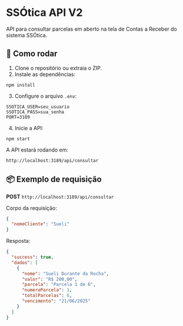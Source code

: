 # SSÓtica API V2

API para consultar parcelas em aberto na tela de Contas a Receber do sistema SSÓtica.

## 🚀 Como rodar

1. Clone o repositório ou extraia o ZIP.
2. Instale as dependências:

```
npm install
```

3. Configure o arquivo `.env`:

```
SSOTICA_USER=seu_usuario
SSOTICA_PASS=sua_senha
PORT=3189
```

4. Inicie a API:

```
npm start
```

A API estará rodando em:

```
http://localhost:3189/api/consultar
```

## 📦 Exemplo de requisição

**POST** `http://localhost:3189/api/consultar`

Corpo da requisição:

```json
{
  "nomeCliente": "Sueli"
}
```

Resposta:

```json
{
  "success": true,
  "dados": [
    {
      "nome": "Sueli Durante da Rocha",
      "valor": "R$ 200,00",
      "parcela": "Parcela 1 de 6",
      "numeroParcela": 1,
      "totalParcelas": 6,
      "vencimento": "21/06/2025"
    }
  ]
}
```
